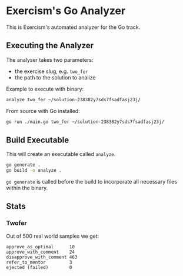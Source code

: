 # Exercism's Go Analyzer

This is Exercism's automated analyzer for the Go track.

## Executing the Analyzer

The analyser takes two parameters:
- the exercise slug, e.g. `two_fer`
- the path to the solution to analize

Example to execute with binary:

```bash
analyze two_fer ~/solution-238382y7sds7fsadfasj23j/
```

From source with Go installed:

```bash
go run ./main.go two_fer ~/solution-238382y7sds7fsadfasj23j/
```

## Build Executable

This will create an executable called `analyze`.

```bash
go generate .
go build -o analyze .
```

`go generate` is called before the build to incorporate all necessary files within the binary.

## Stats

### Twofer

Out of 500 real world samples we get:

```
approve_as_optimal      10
approve_with_comment    24
disapprove_with_comment 463
refer_to_mentor         3
ejected (failed)        0
```
